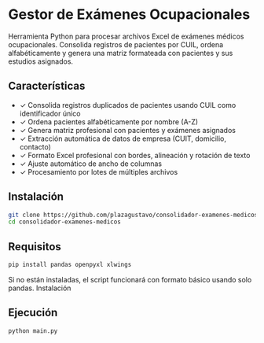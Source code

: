 # Gestor de Exámenes Ocupacionales

Herramienta Python para procesar archivos Excel de exámenes médicos ocupacionales. Consolida registros de pacientes por CUIL, ordena alfabéticamente y genera una matriz formateada con pacientes y sus estudios asignados.

## Características

- ✓ Consolida registros duplicados de pacientes usando CUIL como identificador único
- ✓ Ordena pacientes alfabéticamente por nombre (A-Z)
- ✓ Genera matriz profesional con pacientes y exámenes asignados
- ✓ Extracción automática de datos de empresa (CUIT, domicilio, contacto)
- ✓ Formato Excel profesional con bordes, alineación y rotación de texto
- ✓ Ajuste automático de ancho de columnas
- ✓ Procesamiento por lotes de múltiples archivos




## Instalación
```bash
git clone https://github.com/plazagustavo/consolidador-examenes-medicos.git
cd consolidador-examenes-medicos
```
## Requisitos
```bash
pip install pandas openpyxl xlwings
```
Si no están instaladas, el script funcionará con formato básico usando solo pandas.
Instalación

## Ejecución
```bash
python main.py
```

